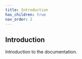 ```yaml
---
title: Introduction
has_children: true
nav_order: 2
---
```


## Introduction

Introduction to the documentation.
